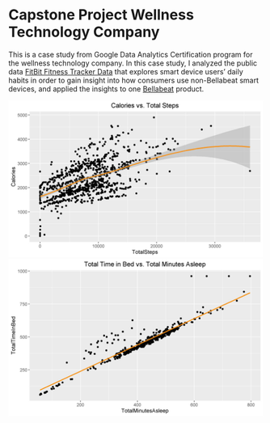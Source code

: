 # Capstone Project Wellness Technology Company
This is a case study from Google Data Analytics Certification program for the wellness technology company. In this case study, I analyzed the public data [FitBit Fitness Tracker Data](https://www.kaggle.com/arashnic/fitbit) that explores smart device users’ daily habits in order to gain insight into how consumers use non-Bellabeat smart devices, and applied the insights to one [Bellabeat](https://bellabeat.com/) product.


![calories_vs_totalsteps](https://github.com/CindyGuanYG/capstone_project_wellness_tech/blob/main/calories_totalsteps.jpg)
![totaltimeinbed_vs_timeasleep](https://github.com/CindyGuanYG/capstone_project_wellness_tech/blob/main/Totaltimeinbed_totalasleep.jpg)
